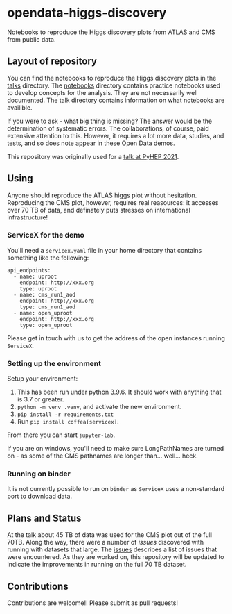 # opendata-higgs-discovery
 Notebooks to reproduce the Higgs discovery plots from ATLAS and CMS from public data.

## Layout of repository

You can find the notebooks to reproduce the Higgs discovery plots in the [talks](tree/main/talk) directory. The [notebooks](tree/main/notebooks) directory contains practice notebooks used to develop concepts for the analysis. They are not necessarily well documented. The talk directory contains information on what notebooks are availible.

If you were to ask - what big thing is missing? The answer would be the determination of systematic errors. The collaborations, of course, paid extensive attention to this. However, it requires a lot more data, studies, and tests, and so does note appear in these Open Data demos.

This repository was originally used for a [talk at PyHEP 2021](https://indico.cern.ch/event/1019958/contributions/4418552/).

## Using

Anyone should reproduce the ATLAS higgs plot without hesitation. Reproducing the CMS plot, however, requires real reasources: it accesses over 70 TB of data, and definately puts stresses on international infrastructure!

### ServiceX for the demo

You'll need a `servicex.yaml` file in your home directory that contains something like the following:

```
api_endpoints:
  - name: uproot
    endpoint: http://xxx.org
    type: uproot
  - name: cms_run1_aod
    endpoint: http://xxx.org
    type: cms_run1_aod
  - name: open_uproot
    endpoint: http://xxx.org
    type: open_uproot
```

Please get in touch with us to get the address of the open instances running `ServiceX`.

### Setting up the environment

Setup your environment:

1. This has been run under python 3.9.6. It should work with anything that is 3.7 or greater.
1. `python -m venv .venv`, and activate the new environment.
1. `pip install -r requirements.txt`
1. Run `pip install coffea[servicex]`.

From there you can start `jupyter-lab`.

If you are on windows, you'll need to make sure LongPathNames are turned on - as some of the CMS pathnames are longer than... well... heck.

### Running on binder

It is not currently possible to run on `binder` as `ServiceX` uses a non-standard port to download data.


## Plans and Status

At the talk about 45 TB of data was used for the CMS plot out of the full 70TB. Along the way, there were a number of _issues_ discovered with running with datasets that large. The [issues](/../../issues) describes a list of issues that were encountered. As they are worked on, this repository will be updated to indicate the improvements in running on the full 70 TB dataset.

## Contributions

Contributions are welcome!! Please submit as pull requests!
